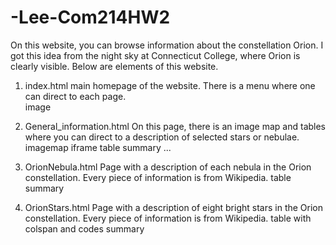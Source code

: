 # -Lee-Com214HW2
On this website, you can browse information about the constellation Orion. I got this idea from the night sky at Connecticut College, where Orion is clearly visible. Below are elements of this website.

1. index.html
main homepage of the website. There is a menu where one can direct to each page.<br>
image

2. General_information.html
On this page, there is an image map and tables where you can direct to a description of selected stars or nebulae.
imagemap
iframe
table
summary ...

3. OrionNebula.html
Page with a description of each nebula in the Orion constellation. Every piece of information is from Wikipedia.
table
summary

4. OrionStars.html
Page with a description of eight bright stars in the Orion constellation. Every piece of information is from Wikipedia.
table with colspan and codes
summary
